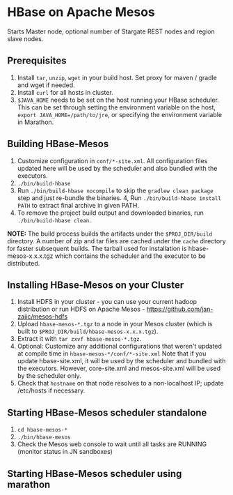 HBase on Apache Mesos
======================

Starts Master node, optional number of Stargate REST nodes and region slave nodes.

Prerequisites
--------------------------
1. Install `tar`, `unzip`, `wget` in your build host. Set proxy for maven / gradle and wget if needed.
2. Install `curl` for all hosts in cluster.
3. `$JAVA_HOME` needs to be set on the host running your HBase scheduler. This can be set through setting the environment variable on the host, `export JAVA_HOME=/path/to/jre`, or specifying the environment variable in Marathon.

Building HBase-Mesos
--------------------------
1. Customize configuration in `conf/*-site.xml`. All configuration files updated here will be used by the scheduler and also bundled with the executors.
2. `./bin/build-hbase`
3. Run `./bin/build-hbase nocompile` to skip the `gradlew clean package` step and just re-bundle the binaries.
4, Run `./bin/build-hbase install PATH` to extract final archive in given PATH.
5. To remove the project build output and downloaded binaries, run `./bin/build-hbase clean`.

**NOTE:** The build process builds the artifacts under the `$PROJ_DIR/build` directory.  A number of zip and tar files are cached under the `cache` directory for faster subsequent builds.   The tarball used for installation is hbase-mesos-x.x.x.tgz which contains the scheduler and the executor to be distributed.

Installing HBase-Mesos on your Cluster
--------------------------
1. Install HDFS in your cluster - you can use your current hadoop distribution or run HDFS on Apache Mesos - https://github.com/jan-zajic/mesos-hdfs
2. Upload `hbase-mesos-*.tgz` to a node in your Mesos cluster (which is built to `$PROJ_DIR/build/hbase-mesos-x.x.x.tgz`).
2. Extract it with `tar zxvf hbase-mesos-*.tgz`.
3. Optional: Customize any additional configurations that weren't updated at compile time in `hbase-mesos-*/conf/*-site.xml` Note that if you update hbase-site.xml, it will be used by the scheduler and bundled with the executors. However, core-site.xml and mesos-site.xml will be used by the scheduler only.
4. Check that `hostname` on that node resolves to a non-localhost IP; update /etc/hosts if necessary.

Starting HBase-Mesos scheduler standalone
--------------------------
1. `cd hbase-mesos-*`
2. `./bin/hbase-mesos`
3. Check the Mesos web console to wait until all tasks are RUNNING (monitor status in JN sandboxes)

Starting HBase-Mesos scheduler using marathon
--------------------------

